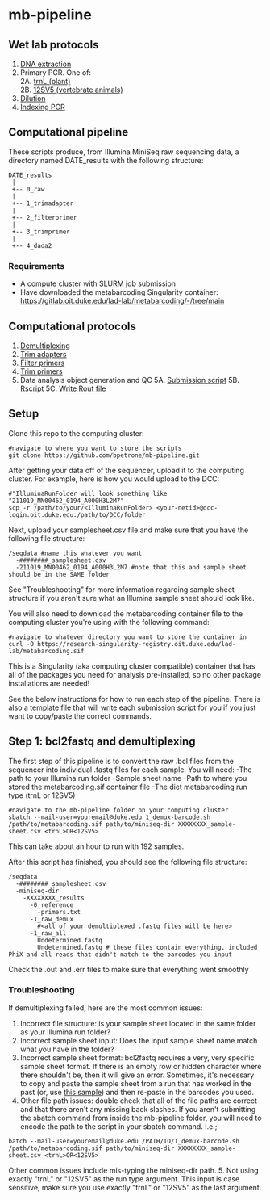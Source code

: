 # mb-pipeline

## Wet lab protocols

1. [DNA extraction](https://github.com/bpetrone/mb-pipeline/blob/master/protocols/1_dna_extraction.md) 
2. Primary PCR. One of:  
 2A. [trnL (plant)](https://github.com/bpetrone/mb-pipeline/blob/master/protocols/2A_primary_pcr_trnL.md)  
 2B. [12SV5 (vertebrate animals)](https://github.com/bpetrone/mb-pipeline/blob/master/protocols/2B_primary_pcr_12SV5.md) 
4. [Dilution](https://github.com/bpetrone/mb-pipeline/blob/master/protocols/3_dilution.md) 
5. [Indexing PCR](https://github.com/bpetrone/mb-pipeline/blob/master/protocols/4_indexing_pcr.md) 

## Computational pipeline

These scripts  produce, from Illumina MiniSeq raw sequencing data, a directory named DATE_results with the following structure:

```
DATE_results
 |
 +-- 0_raw
 |    
 +-- 1_trimadapter
 | 
 +-- 2_filterprimer
 |    
 +-- 3_trimprimer
 |    
 +-- 4_dada2
 ```
### Requirements

* A compute cluster with SLURM job submission
* Have downloaded the metabarcoding Singularity container: https://gitlab.oit.duke.edu/lad-lab/metabarcoding/-/tree/main 

## Computational protocols

1. [Demultiplexing](https://github.com/bpetrone/mb-pipeline/blob/master/code/1_demux-barcode.sh) 
2. [Trim adapters](https://github.com/bpetrone/mb-pipeline/blob/master/code/2_trim-adapters.sh)
3. [Filter primers](https://github.com/bpetrone/mb-pipeline/blob/master/code/3_filter-primers.sh)
4. [Trim primers](https://github.com/bpetrone/mb-pipeline/blob/master/code/4_trim-primers.sh)
5. Data analysis object generation and QC
  5A. [Submission script](https://github.com/bpetrone/mb-pipeline/blob/master/code/5_dada2.sh)
  5B. [Rscript](https://github.com/bpetrone/mb-pipeline/blob/master/code/5_dada2.R)
  5C. [Write Rout file](https://github.com/bpetrone/mb-pipeline/blob/master/code/Rscript-echo.R)
  
## Setup

Clone this repo to the computing cluster:
```
#navigate to where you want to store the scripts
git clone https://github.com/bpetrone/mb-pipeline.git
```

After getting your data off of the sequencer, upload it to the computing cluster. For example, here is how you would upload to the DCC:

```
#"IlluminaRunFolder will look something like "211019_MN00462_0194_A000H3L2M7"
scp -r /path/to/your/<IlluminaRunFolder> <your-netid>@dcc-login.oit.duke.edu:/path/to/DCC/folder
```

Next, upload your samplesheet.csv file and make sure that you have the following file structure:
```
/seqdata #name this whatever you want
  -########_samplesheet.csv 
  -211019_MN00462_0194_A000H3L2M7 #note that this and sample sheet should be in the SAME folder
```
See "Troubleshooting" for more information regarding sample sheet structure if you aren't sure what an Illumina sample sheet should look like. 

You will also need to download the metabarcoding container file to the computing cluster you're using with the following command:
```
#navigate to whatever directory you want to store the container in
curl -O https://research-singularity-registry.oit.duke.edu/lad-lab/metabarcoding.sif
```
This is a Singularity (aka computing cluster compatible) container that has all of the packages you need for analysis pre-installed, so no other package installations are needed!

See the below instructions for how to run each step of the pipeline. There is also a [template file](https://github.com/bpetrone/mb-pipeline/blob/master/code/script-writer.Rmd) that will write each submission script for you if you just want to copy/paste the correct commands.

## Step 1: bcl2fastq and demultiplexing

The first step of this pipeline is to convert the raw .bcl files from the sequencer into individual .fastq files for each sample. You will need:
-The path to your Illumina run folder 
-Sample sheet name
-Path to where you stored the metabarcoding.sif container file
-The diet metabarcoding run type (trnL or 12SV5)

```
#navigate to the mb-pipeline folder on your computing cluster
sbatch --mail-user=youremail@duke.edu 1_demux-barcode.sh /path/to/metabarcoding.sif path/to/miniseq-dir XXXXXXXX_sample-sheet.csv <trnL>OR<12SV5>
```
This can take about an hour to run with 192 samples. 

After this script has finished, you should see the following file structure:
```
/seqdata 
  -########_samplesheet.csv 
  -miniseq-dir
    -XXXXXXXX_results
      -0_reference
        -primers.txt
      -1_raw_demux
        #<all of your demultiplexed .fastq files will be here>
      -1_raw_all
        Undetermined.fastq
        Undetermined.fastq # these files contain everything, included PhiX and all reads that didn't match to the barcodes you input
```
Check the .out and .err files to make sure that everything went smoothly
### Troubleshooting
If demultiplexing failed, here are the most common issues:
1. Incorrect file structure: is your sample sheet located in the same folder as your Illumina run folder?
2. Incorrect sample sheet input: Does the input sample sheet name match what you have in the folder?
3. Incorrect sample sheet format: bcl2fastq requires a very, very specific sample sheet format. If there is an empty row or hidden character where there shouldn't be, then it will give an error. Sometimes, it's necessary to copy and paste the sample sheet from a run that has worked in the past (or, use [this sample](https://github.com/bpetrone/mb-pipeline/blob/master/code/samplesheet-template.csv)) and then re-paste in the barcodes you used. 
4. Other file path issues: double check that all of the file paths are correct and that there aren't any missing back slashes. If you aren't submitting the sbatch command from inside the mb-pipeline folder, you will need to encode the path to the script in your sbatch command. I.e.;
```
batch --mail-user=youremail@duke.edu /PATH/TO/1_demux-barcode.sh /path/to/metabarcoding.sif path/to/miniseq-dir XXXXXXXX_sample-sheet.csv <trnL>OR<12SV5>
```
Other common issues include mis-typing the miniseq-dir path.
5. Not using exactly "trnL" or "12SV5" as the run type argument. This input is case sensitive, make sure you use exactly "trnL" or "12SV5" as the last argument. 

